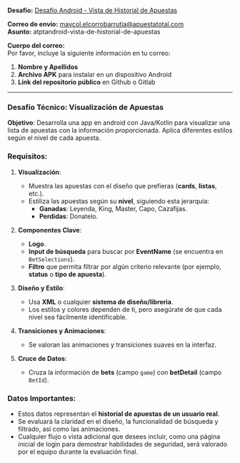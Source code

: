 **Desafío:** [Desafío Android - Vista de Historial de Apuestas](https://drive.google.com/drive/folders/1gp5UFm4llSyZT5wQge4i9l0RF4IUxbv-)

**Correo de envío:** maycol.elcorrobarrutia@apuestatotal.com  
**Asunto:** atptandroid-vista-de-historial-de-apuestas

**Cuerpo del correo:**  
Por favor, incluye la siguiente información en tu correo:

1. **Nombre y Apellidos**
2. **Archivo APK** para instalar en un dispositivo Android
3. **Link del repositorio público** en Github o Gitlab

---

### Desafío Técnico: Visualización de Apuestas

**Objetivo**: Desarrolla una app en android con Java/Kotlin para visualizar una lista de apuestas con la información proporcionada. Aplica diferentes estilos según el nivel de cada apuesta.

### **Requisitos**:

1. **Visualización**:

   - Muestra las apuestas con el diseño que prefieras (**cards**, **listas**, etc.).
   - Estiliza las apuestas según su **nivel**, siguiendo esta jerarquía:
     - **Ganadas**: Leyenda, King, Master, Capo, Cazafijas.
     - **Perdidas**: Donatelo.

2. **Componentes Clave**:

   - **Logo**.
   - **Input de búsqueda** para buscar por **EventName** (se encuentra en `BetSelections`).
   - **Filtro** que permita filtrar por algún criterio relevante (por ejemplo, **status** o **tipo de apuesta**).

3. **Diseño y Estilo**:

   - Usa **XML** o cualquier **sistema de diseño/libreria**.
   - Los estilos y colores dependen de ti, pero asegúrate de que cada nivel sea fácilmente identificable.

4. **Transiciones y Animaciones**:

   - Se valoran las animaciones y transiciones suaves en la interfaz.

5. **Cruce de Datos**:

   - Cruza la información de **bets** (campo `game`) con **betDetail** (campo `BetId`).

### **Datos Importantes**:

- Estos datos representan el **historial de apuestas de un usuario real**.
- Se evaluará la claridad en el diseño, la funcionalidad de búsqueda y filtrado, así como las animaciones.
- Cualquier flujo o vista adicional que desees incluir, como una página inicial de login para demostrar habilidades de seguridad, será valorado por el equipo durante la evaluación final.
